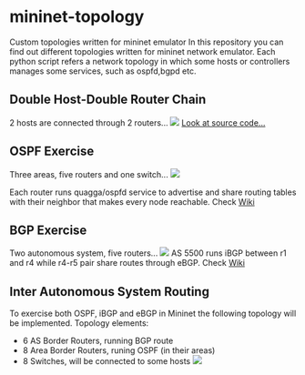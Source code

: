 # mininet-topology
Custom topologies written for mininet emulator
In this repository you can find out different topologies written for mininet network emulator. Each python script refers a network topology in which some hosts or controllers manages some services, such as ospfd,bgpd etc.

## Double Host-Double Router Chain
2 hosts are connected through 2 routers...
![](https://s22.postimg.org/gr2dthi0x/hosts_Multi_Route.png)
[Look at source code...](https://github.com/mkucukdemir/mininet-topology/blob/master/Custom%20Topologies/src/hostsMultiRoute.py)

## OSPF Exercise
Three areas, five routers and one switch...
![](https://s21.postimg.org/izh0uj65z/ospf_Exercise_Topology.jpg)

Each router runs quagga/ospfd service to advertise and share routing tables with their neighbor that makes every node reachable. Check [Wiki](https://github.com/mkucukdemir/mininet-topology/wiki)

## BGP Exercise
Two autonomous system, five routers...
![](https://s15.postimg.org/prokyynej/bgp_Exercise_Topology.jpg)
AS 5500 runs iBGP between r1 and r4 while r4-r5 pair share routes through eBGP. Check [Wiki](https://github.com/mkucukdemir/mininet-topology/wiki)

## Inter Autonomous System Routing
To exercise both OSPF, iBGP and eBGP in Mininet the following topology will be implemented.
Topology elements:
* 6 AS Border Routers, running BGP route
* 8 Area Border Routers, runing OSPF (in their areas)
* 8 Switches, will be connected to some hosts
![](https://s18.postimg.org/5j9zf7d61/inter_ASNetwork.png)

